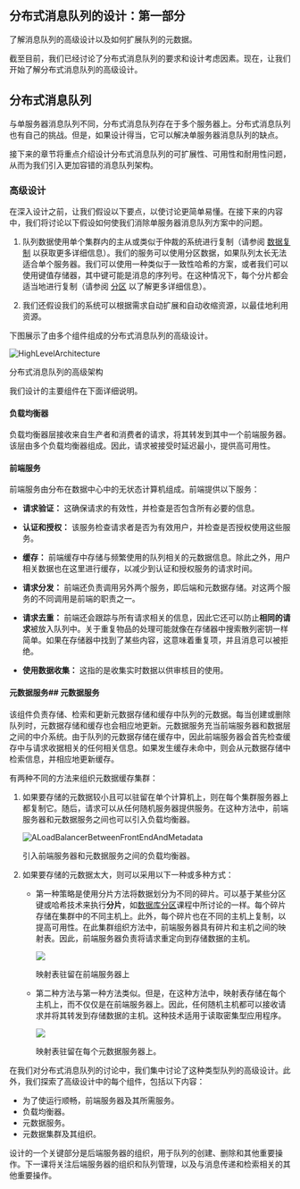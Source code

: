 ## 分布式消息队列的设计：第一部分

了解消息队列的高级设计以及如何扩展队列的元数据。

截至目前，我们已经讨论了分布式消息队列的要求和设计考虑因素。现在，让我们开始了解分布式消息队列的高级设计。

## 分布式消息队列

与单服务器消息队列不同，分布式消息队列存在于多个服务器上。分布式消息队列也有自己的挑战。但是，如果设计得当，它可以解决单服务器消息队列的缺点。

接下来的章节将重点介绍设计分布式消息队列的可扩展性、可用性和耐用性问题，从而为我们引入更加容错的消息队列架构。

### 高级设计

在深入设计之前，让我们假设以下要点，以使讨论更简单易懂。在接下来的内容中，我们将讨论以下假设如何使我们消除单服务器消息队列方案中的问题。

1. 队列数据使用单个集群内的主从或类似于仲裁的系统进行复制（请参阅 [数据复制](https://www.educative.io/collection/page/10370001/4941429335392256/5241733675220992) 以获取更多详细信息）。我们的服务可以使用分区数据，如果队列太长无法适合单个服务器。我们可以使用一种类似于一致性哈希的方案，或者我们可以使用键值存储器，其中键可能是消息的序列号。在这种情况下，每个分片都会适当地进行复制（请参阅 [分区](https://www.educative.io/collection/page/10370001/4941429335392256/6254160546103296) 以了解更多详细信息）。

2. 我们还假设我们的系统可以根据需求自动扩展和自动收缩资源，以最佳地利用资源。

下图展示了由多个组件组成的分布式消息队列的高级设计。

![HighLevelArchitecture](/img/17-Distributed%20Messaging%20Queue/HighLevelArchitecture.png)

分布式消息队列的高级架构

我们设计的主要组件在下面详细说明。

#### 负载均衡器

负载均衡器层接收来自生产者和消费者的请求，将其转发到其中一个前端服务器。该层由多个负载均衡器组成。因此，请求被接受时延迟最小，提供高可用性。

#### 前端服务

前端服务由分布在数据中心中的无状态计算机组成。前端提供以下服务：

- **请求验证：** 这确保请求的有效性，并检查是否包含所有必要的信息。

- **认证和授权：** 该服务检查请求者是否为有效用户，并检查是否授权使用这些服务。

- **缓存：** 前端缓存中存储与频繁使用的队列相关的元数据信息。除此之外，用户相关数据也在这里进行缓存，以减少到认证和授权服务的请求时间。

- **请求分发：** 前端还负责调用另外两个服务，即后端和元数据存储。对这两个服务的不同调用是前端的职责之一。

- **请求去重：** 前端还会跟踪与所有请求相关的信息，因此它还可以防止**相同的请求**被放入队列中。关于重复物品的处理可能就像在存储器中搜索散列密钥一样简单。如果在存储器中找到了某些内容，这意味着重复项，并且消息可以被拒绝。

- **使用数据收集：** 这指的是收集实时数据以供审核目的使用。

#### 元数据服务## 元数据服务

该组件负责存储、检索和更新元数据存储和缓存中队列的元数据。每当创建或删除队列时，元数据存储和缓存也会相应地更新。元数据服务充当前端服务器和数据层之间的中介系统。由于队列的元数据存储在缓存中，因此前端服务器会首先检查缓存中与请求收据相关的任何相关信息。如果发生缓存未命中，则会从元数据存储中检索信息，并相应地更新缓存。

有两种不同的方法来组织元数据缓存集群：

1. 如果要存储的元数据较小且可以驻留在单个计算机上，则在每个集群服务器上都复制它。随后，请求可以从任何随机服务器提供服务。在这种方法中，前端服务器和元数据服务之间也可以引入负载均衡器。
   
   ![ALoadBalancerBetweenFrontEndAndMetadata](/img/17-Distributed%20Messaging%20Queue/ALoadBalancerBetweenFrontEndAndMetadata.png)

   引入前端服务器和元数据服务之间的负载均衡器。

2. 如果要存储的元数据太大，则可以采用以下一种或多种方式：

   - 第一种策略是使用分片方法将数据划分为不同的碎片。可以基于某些分区键或哈希技术来执行**分片**，如[数据库分区](https://www.educative.io/collection/page/10370001/4941429335392256/6254160546103296)课程中所讨论的一样。每个碎片存储在集群中的不同主机上。此外，每个碎片也在不同的主机上复制，以提高可用性。在此集群组织方法中，前端服务器具有碎片和主机之间的映射表。因此，前端服务器负责将请求重定向到存储数据的主机。

      ![](/img/17-Distributed%20Messaging%20Queue/MappingTableResidesOnTheFrontEndServers.png)

      映射表驻留在前端服务器上
   
   - 第二种方法与第一种方法类似。但是，在这种方法中，映射表存储在每个主机上，而不仅仅是在前端服务器上。因此，任何随机主机都可以接收请求并将其转发到存储数据的主机。这种技术适用于读取密集型应用程序。

     ![](/img/17-Distributed%20Messaging%20Queue/MappingTableResidesOnEachMetadataServer.png)

     映射表驻留在每个元数据服务器上。

在我们对分布式消息队列的讨论中，我们集中讨论了这种类型队列的高级设计。此外，我们探索了高级设计中的每个组件，包括以下内容：

- 为了使运行顺畅，前端服务器及其所需服务。
- 负载均衡器。
- 元数据服务。
- 元数据集群及其组织。

设计的一个关键部分是后端服务器的组织，用于队列的创建、删除和其他重要操作。下一课将关注后端服务器的组织和队列管理，以及与消息传递和检索相关的其他重要操作。